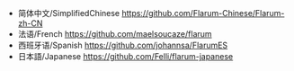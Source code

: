 * 简体中文/SimplifiedChinese https://github.com/Flarum-Chinese/Flarum-zh-CN
* 法语/French  https://github.com/maelsoucaze/flarum
* 西班牙语/Spanish https://github.com/johannsa/FlarumES
* 日本語/Japanese https://github.com/Felli/flarum-japanese
